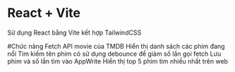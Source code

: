 # React + Vite

Sử dụng React bằng Vite kết hợp TailwindCSS

#Chức năng
Fetch API movie của TMDB
Hiển thị danh sách các phim đang nổi
Tìm kiếm tên phim có sử dụng debounce để giảm số lần gọi fetch
Lưu phim và số lần tìm vào AppWrite
Hiển thị top 5 phim tìm nhiều nhất trên web
